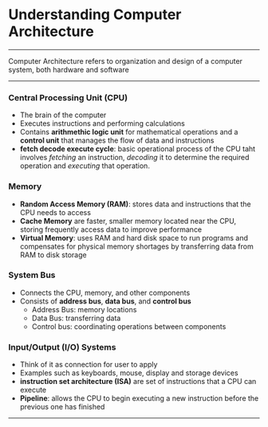 # Understanding Computer Architecture
---
Computer Architecture refers to organization and design of a computer system, both hardware and software

---
### Central Processing Unit (CPU)

* The brain of the computer
* Executes instructions and performing calculations
* Contains **arithmethic logic unit** for mathematical operations and a **control unit** that manages the flow of data and instructions
* **fetch decode execute cycle**: basic operational process of the CPU taht involves *fetching* an instruction, *decoding* it to determine the required operation and *executing* that operation.

### Memory

* **Random Access Memory (RAM)**: stores data and instructions that the CPU needs to access
* **Cache Memory** are faster, smaller memory located near the CPU, storing frequently access data to improve performance
* **Virtual Memory**: uses RAM and hard disk space to run programs and compensates for physical memory shortages by transferring data from RAM to disk storage

### System Bus

* Connects the CPU, memory, and other components
* Consists of **address bus**, **data bus**, and **control bus**
    * Address Bus: memory locations
    * Data Bus: transferring data
    * Control bus: coordinating operations between components

### Input/Output (I/O) Systems

* Think of it as connection for user to apply
* Examples such as keyboards, mouse, display and storage devices
* **instruction set architecture (ISA)** are set of instructions that a CPU can execute
* **Pipeline**: allows the CPU to begin executing a new instruction before the previous one has finished


---